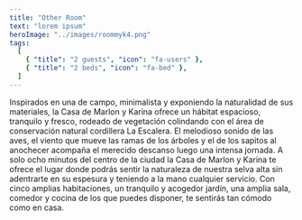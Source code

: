 ```yaml
---
title: "Other Room"
text: "lorem ipsum"
heroImage: "../images/roommyk4.png"
tags:
  [
    { "title": "2 guests", "icon": "fa-users" },
    { "title": "2 beds", "icon": "fa-bed" },
  ]
---
```


Inspirados en una de campo, minimalista y exponiendo la naturalidad de sus materiales, la Casa de Marlon y Karina ofrece un hábitat espacioso, tranquilo y fresco, rodeado de vegetación colindando con el área de conservación natural cordillera La Escalera. El melodioso sonido de las aves, el viento que mueve las ramas de los árboles y el de los sapitos al anochecer acompaña el merecido descanso luego una intensa jornada.
A solo ocho minutos del centro de la ciudad la Casa de Marlon y Karina te ofrece el lugar donde podrás sentir la naturaleza de nuestra selva alta sin adentrarte en su espesura y teniendo a la mano cualquier servicio.
Con cinco amplias habitaciones, un tranquilo y acogedor jardín, una amplia sala, comedor y cocina de los que puedes disponer, te sentirás tan cómodo como en casa.
